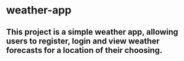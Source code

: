 # weather-app

## This project is a simple weather app, allowing users to register, login and view weather forecasts for a location of their choosing.   
